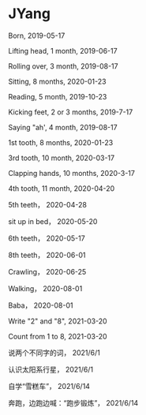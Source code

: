 # JYang

Born, 2019-05-17

Lifting head, 1 month, 2019-06-17

Rolling over, 3 month, 2019-08-17

Sitting, 8 months, 2020-01-23

Reading, 5 month, 2019-10-23

Kicking feet, 2 or 3 months, 2019-7-17

Saying "ah', 4 month, 2019-08-17

1st tooth, 8 months, 2020-01-23

3rd tooth, 10 month, 2020-03-17

Clapping hands, 10 months, 2020-3-17

4th tooth, 11 month,  2020-04-20

5th teeth， 2020-04-28

sit up in bed， 2020-05-20

6th teeth， 2020-05-17

8th teeth， 2020-06-01

Crawling， 2020-06-25

Walking， 2020-08-01

Baba， 2020-08-01


Write "2" and "8", 2021-03-20

Count from 1 to 8, 2021-03-20

说两个不同字的词， 2021/6/1

认识太阳系行星， 2021/6/1

自学“雪糕车”， 2021/6/14

奔跑，边跑边喊：“跑步锻炼”， 2021/6/14
